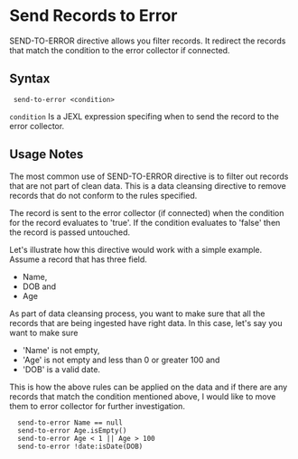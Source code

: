 # Send Records to Error

SEND-TO-ERROR directive allows you filter records. It redirect the
records that match the condition to the error collector if connected.

## Syntax

```
 send-to-error <condition>
```

```condition``` Is a JEXL expression specifing when to send the record
to the error collector.

## Usage Notes

The most common use of SEND-TO-ERROR directive is to filter out records
that are not part of clean data. This is a data cleansing directive to
remove records that do not conform to the rules specified.

The record is sent to the error collector (if connected) when the
condition for the record evaluates to 'true'. If the condition evaluates
to 'false' then the record is passed untouched.

Let's illustrate how this directive would work with a simple example.
Assume a record that has three field.

* Name,
* DOB and
* Age

As part of data cleansing process, you want to make sure that all the
records that are being ingested have right data. In this case, let's
say you want to make sure

* 'Name' is not empty,
* 'Age' is not empty and less than 0 or greater 100 and
* 'DOB' is a valid date.

This is how the above rules can be applied on the data and if there
are any records that match the condition mentioned above, I would like
to move them to error collector for further investigation.

```
  send-to-error Name == null
  send-to-error Age.isEmpty()
  send-to-error Age < 1 || Age > 100
  send-to-error !date:isDate(DOB)
```